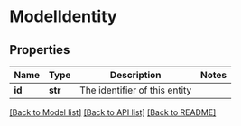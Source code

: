 # ModelIdentity

## Properties
Name | Type | Description | Notes
------------ | ------------- | ------------- | -------------
**id** | **str** | The identifier of this entity | 

[[Back to Model list]](../README.md#documentation-for-models) [[Back to API list]](../README.md#documentation-for-api-endpoints) [[Back to README]](../README.md)


